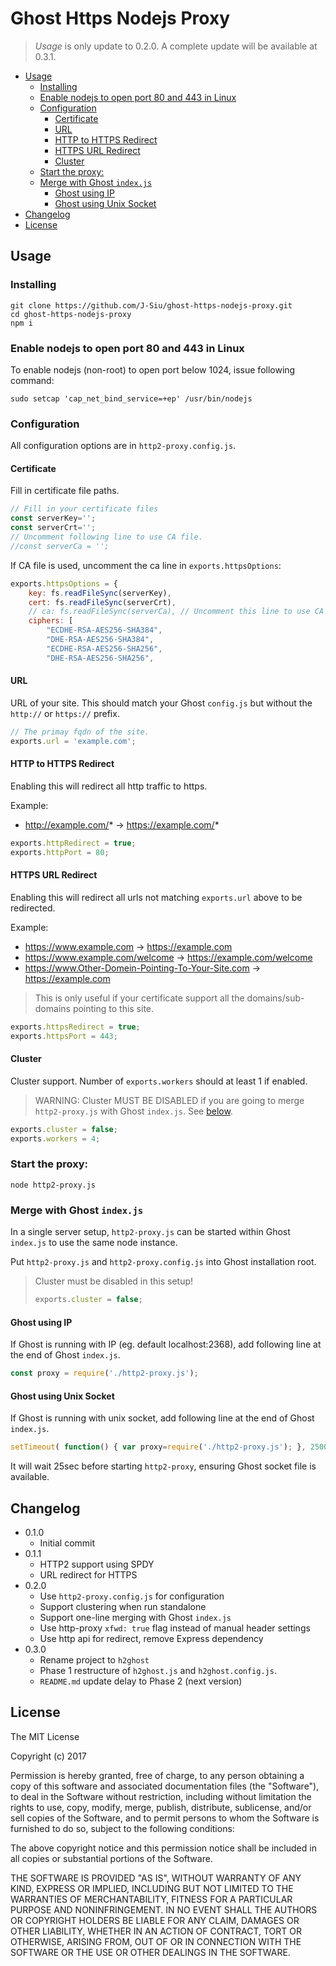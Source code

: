 # Ghost Https Nodejs Proxy

> *Usage* is only update to 0.2.0. A complete update will be available at 0.3.1.

- [Usage](#usage)
	- [Installing](#installing)
	- [Enable nodejs to open port 80 and 443 in Linux](#enable-nodejs-to-open-port-80-and-443-in-linux)
	- [Configuration](#configuration)
		- [Certificate](#certificate)
		- [URL](#url)
		- [HTTP to HTTPS Redirect](#http-to-https-redirect)
		- [HTTPS URL Redirect](#https-url-redirect)
		- [Cluster](#cluster)
	- [Start the proxy:](#start-the-proxy)
	- [Merge with Ghost `index.js`](#merge-with-ghost-indexjs)
		- [Ghost using IP](#ghost-using-ip)
		- [Ghost using Unix Socket](#ghost-using-unix-socket)
- [Changelog](#changelog)
- [License](#license)

## Usage

### Installing

```
git clone https://github.com/J-Siu/ghost-https-nodejs-proxy.git
cd ghost-https-nodejs-proxy
npm i
```

### Enable nodejs to open port 80 and 443 in Linux

To enable nodejs (non-root) to open port below 1024, issue following command:

`sudo setcap 'cap_net_bind_service=+ep' /usr/bin/nodejs`

### Configuration

All configuration options are in `http2-proxy.config.js`.

#### Certificate

Fill in certificate file paths.

```javascript
// Fill in your certificate files
const serverKey='';
const serverCrt='';
// Uncomment following line to use CA file.
//const serverCa = '';
```

If CA file is used, uncomment the ca line in `exports.httpsOptions`:

```javascript
exports.httpsOptions = {
	key: fs.readFileSync(serverKey),
	cert: fs.readFileSync(serverCrt),
	// ca: fs.readFileSync(serverCa), // Uncomment this line to use CA file
	ciphers: [
		"ECDHE-RSA-AES256-SHA384",
		"DHE-RSA-AES256-SHA384",
		"ECDHE-RSA-AES256-SHA256",
		"DHE-RSA-AES256-SHA256",
```

#### URL

URL of your site. This should match your Ghost `config.js` but without the `http://` or `https://` prefix.

```javascript
// The primay fqdn of the site.
exports.url = 'example.com';
```

#### HTTP to HTTPS Redirect

Enabling this will redirect all http traffic to https.

Example:
- http://example.com/* -> https://example.com/*

```javascript
exports.httpRedirect = true;
exports.httpPort = 80;
```

#### HTTPS URL Redirect

Enabling this will redirect all urls not matching `exports.url` above to be redirected.

Example:
- https://www.example.com -> https://example.com
- https://www.example.com/welcome -> https://example.com/welcome
- https://www.Other-Domein-Pointing-To-Your-Site.com -> https://example.com

>	This is only useful if your certificate support all	the domains/sub-domains pointing to this site.

```javascript
exports.httpsRedirect = true;
exports.httpsPort = 443;
```

#### Cluster

Cluster support. Number of `exports.workers` should at least 1 if enabled.

> WARNING: Cluster MUST BE DISABLED if you are going to merge `http2-proxy.js` with Ghost `index.js`. See [below](#merge-with-ghost-indexjs).

```javascript
exports.cluster = false;
exports.workers = 4;
```

### Start the proxy:

`node http2-proxy.js`

### Merge with Ghost `index.js`

In a single server setup, `http2-proxy.js` can be started within Ghost `index.js` to use the same node instance.

Put `http2-proxy.js` and `http2-proxy.config.js` into Ghost installation root.

> Cluster must be disabled in this setup!
> ```javascript
> exports.cluster = false;
> ```

#### Ghost using IP

If Ghost is running with IP (eg. default localhost:2368), add following line at the end of Ghost `index.js`.

```javascript
const proxy = require('./http2-proxy.js');
```

#### Ghost using Unix Socket

If Ghost is running with unix socket, add following line at the end of Ghost `index.js`.

```javascript
setTimeout( function() { var proxy=require('./http2-proxy.js'); }, 25000);
```

It will wait 25sec before starting `http2-proxy`, ensuring Ghost socket file is available.

## Changelog
- 0.1.0
	- Initial commit
- 0.1.1
	- HTTP2 support using SPDY
	- URL redirect for HTTPS
- 0.2.0
	- Use `http2-proxy.config.js` for configuration
	- Support clustering when run standalone
	- Support one-line merging with Ghost `index.js`
	- Use http-proxy `xfwd: true` flag instead of manual header settings
	- Use http api for redirect, remove Express dependency
- 0.3.0
	- Rename project to `h2ghost`
	- Phase 1 restructure of `h2ghost.js` and `h2ghost.config.js`.
	- `README.md` update delay to Phase 2 (next version)

## License

The MIT License

Copyright (c) 2017

Permission is hereby granted, free of charge, to any person obtaining a copy of this software and associated documentation files (the "Software"), to deal in the Software without restriction, including without limitation the rights to use, copy, modify, merge, publish, distribute, sublicense, and/or sell copies of the Software, and to permit persons to whom the Software is furnished to do so, subject to the following conditions:

The above copyright notice and this permission notice shall be included in all copies or substantial portions of the Software.

THE SOFTWARE IS PROVIDED "AS IS", WITHOUT WARRANTY OF ANY KIND, EXPRESS OR IMPLIED, INCLUDING BUT NOT LIMITED TO THE WARRANTIES OF MERCHANTABILITY, FITNESS FOR A PARTICULAR PURPOSE AND NONINFRINGEMENT. IN NO EVENT SHALL THE AUTHORS OR COPYRIGHT HOLDERS BE LIABLE FOR ANY CLAIM, DAMAGES OR OTHER LIABILITY, WHETHER IN AN ACTION OF CONTRACT, TORT OR OTHERWISE, ARISING FROM, OUT OF OR IN CONNECTION WITH THE SOFTWARE OR THE USE OR OTHER DEALINGS IN THE SOFTWARE.
